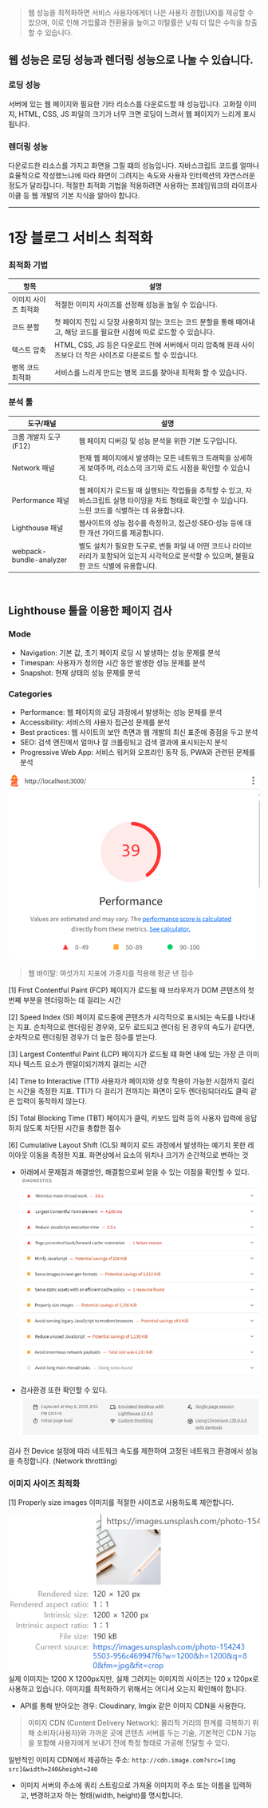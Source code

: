 > 웹 성능을 최적화하면 서비스 사용자에게더 나은 사용자 경험(UX)를 제공할 수 있으며, 이로 인해 가입률과 전환율을 높이고 이탈률은 낮춰 더 많은 수익을 창출할 수 있습니다.

## 웹 성능은 로딩 성능과 렌더링 성능으로 나눌 수 있습니다.

### 로딩 성능

서버에 있는 웹 페이지와 필요한 기타 리소스를 다운로드할 때 성능입니다. 고화질 이미지, HTML, CSS, JS 파일의 크기가 너무 크면 로딩이 느려서 웹 페이지가 느리게 표시됩니다.

### 렌더링 성능

다운로드한 리소스를 가지고 화면을 그릴 떄의 성능입니다. 자바스크립트 코드를 얼마나 효율적으로 작성했느냐에 따라 화면이 그려지는 속도와 사용자 인터랙션의 자연스러운 정도가 달라집니다. 적절한 최적화 기법을 적용하려면 사용하는 프레임워크의 라이프사이클 등 웹 개발의 기본 지식을 알아야 합니다.

---

# 1장 블로그 서비스 최적화

### 최적화 기법

| 항목                 | 설명                                                                                                                      |
| -------------------- | ------------------------------------------------------------------------------------------------------------------------- |
| 이미지 사이즈 최적화 | 적절한 이미지 사이즈를 선정해 성능을 높일 수 있습니다.                                                                    |
| 코드 분할            | 첫 페이지 진입 시 당장 사용하지 않는 코드는 코드 분할을 통해 떼어내고, 해당 코드를 필요한 시점에 따로 로드할 수 있습니다. |
| 텍스트 압축          | HTML, CSS, JS 등은 다운로드 전에 서버에서 미리 압축해 원래 사이즈보다 더 작은 사이즈로 다운로드 할 수 있습니다.           |
| 병목 코드 최적화     | 서비스를 느리게 만드는 병목 코드를 찾아내 최적화 할 수 있습니다.                                                          |

### 분석 툴

| 도구/패널               | 설명                                                                                                                                                   |
| ----------------------- | ------------------------------------------------------------------------------------------------------------------------------------------------------ |
| 크롬 개발자 도구 (F12)  | 웹 페이지 디버깅 및 성능 분석을 위한 기본 도구입니다.                                                                                                  |
| Network 패널            | 현재 웹 페이지에서 발생하는 모든 네트워크 트래픽을 상세하게 보여주며, 리소스의 크기와 로드 시점을 확인할 수 있습니다.                                  |
| Performance 패널        | 웹 페이지가 로드될 때 실행되는 작업들을 추적할 수 있고, 자바스크립트 실행 타이밍을 차트 형태로 확인할 수 있습니다. 느린 코드를 식별하는 데 유용합니다. |
| Lighthouse 패널         | 웹사이트의 성능 점수를 측정하고, 접근성·SEO·성능 등에 대한 개선 가이드를 제공합니다.                                                                   |
| webpack-bundle-analyzer | 별도 설치가 필요한 도구로, 번들 파일 내 어떤 코드나 라이브러리가 포함되어 있는지 시각적으로 분석할 수 있으며, 불필요한 코드 식별에 유용합니다.         |

<br/>

## Lighthouse 툴을 이용한 페이지 검사

### Mode

- Navigation: 기본 값, 초기 페이지 로딩 시 발생하는 성능 문제를 분석
- Timespan: 사용자가 정의한 시간 동안 발생한 성능 문제를 분석
- Snapshot: 현재 상태의 성능 문제를 분석

### Categories

- Performance: 웹 페이지의 로딩 과정에서 발생하는 성능 문제를 분석
- Accessibility: 서비스의 사용자 접근성 문제를 분석
- Best practices: 웹 사이트의 보안 측면과 웹 개발의 최신 표준에 중점을 두고 분석
- SEO: 검색 엔진에서 얼마나 잘 크롤링되고 검색 결과에 표시되는지 분석
- Progressive Web App: 서비스 워커와 오프라인 동작 등, PWA와 관련된 문제를 분석

![alt text](image.png)

> 웹 바이탈: 여섯가지 지표에 가중치를 적용해 평균 낸 점수

[1] First Contentful Paint (FCP)
페이지가 로드될 때 브라우저가 DOM 콘텐츠의 첫 번째 부분을 렌더링하는 데 걸리는 시간

[2] Speed Index (SI)
페이지 로드중에 콘텐츠가 시각적으로 표시되는 속도를 나타내는 지표. 순차적으로 렌더링된 경우와, 모두 로드되고 렌더링 된 경우의 속도가 같다면, 순차적으로 렌더링된 경우가 더 높은 점수를 받는다.

[3] Largest Contentful Paint (LCP)
페이지가 로드될 떄 화면 내에 있는 가장 큰 이미지나 텍스트 요소가 렌덜이되기까지 걸리는 시간

[4] Time to Interactive (TTI)
사용자가 페이지와 상호 작용이 가능한 시점까지 걸리는 시간을 측정한 지표. TTI가 다 걸리기 전까지는 화면이 모두 렌더링되더라도 클릭 같은 입력이 동작하지 않는다.

[5] Total Blocking Time (TBT)
페이지가 클릭, 키보드 입력 등의 사용자 입력에 응답하지 않도록 차단된 시간을 총합한 점수

[6] Cumulative Layout Shift (CLS)
페이지 로드 과정에서 발생하는 예기치 못한 레이아웃 이동을 측정한 지표. 화면상에서 요소의 위치나 크기가 순간적으로 변하는 것

- 아래에서 문제점과 해결방안, 해결함으로써 얻을 수 있는 이점을 확인할 수 있다.
  ![alt text](image-1.png)

- 검사환경 또한 확인할 수 있다.
  ![alt text](image-2.png)

검사 전 Device 설정에 따라 네트워크 속도를 제한하여 고정된 네트워크 환경에서 성능을 측정합니다. (Network throttling)

### 이미지 사이즈 최적화

[1] Properly size images
이미지를 적절한 사이즈로 사용하도록 제안합니다.

![alt text](image-3.png)
실제 이미지는 1200 X 1200px지만, 실제 그려지는 이미지의 사이즈는 120 x 120px로 사용하고 있습니다. 이미지를 최적화하기 위해서는 어디서 오는지 확인해야 합니다.

- API를 통해 받아오는 경우: Cloudinary, Imgix 같은 이미지 CDN을 사용한다.

> 이미지 CDN (Content Delivery Network): 물리적 거리의 한계를 극복하기 위해 소비자(사용자)와 가까운 곳에 콘텐츠 서버를 두는 기술, 기본적인 CDN 기능을 포함해 사용자에게 보내기 전에 특정 형태로 가공해 전달할 수 있다.

일반적인 이미지 CDN에서 제공하는 주소: `http://cdn.image.com?src=[img src]&width=240&height=240`

- 이미지 서버의 주소에 쿼리 스트링으로 가져올 이미지의 주소 또는 이름을 입력하고, 변경하고자 하는 형태(width, height)를 명시합니다.
